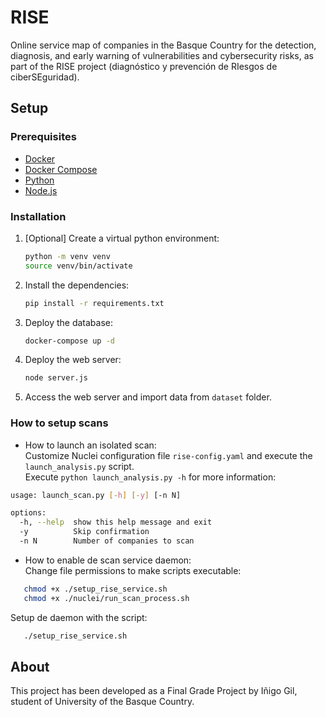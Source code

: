 # RISE
Online service map of companies in the Basque Country for the detection, diagnosis, and early warning of vulnerabilities
and cybersecurity risks, as part of the RISE project (diagnóstico y prevención de RIesgos de ciberSEguridad).
## Setup
### Prerequisites
- [Docker](https://docs.docker.com/get-docker/)
- [Docker Compose](https://docs.docker.com/compose/install/)
- [Python](https://www.python.org/downloads/)
- [Node.js](https://nodejs.org/en/download/)

### Installation
1. [Optional] Create a virtual python environment:
    ```bash
    python -m venv venv
    source venv/bin/activate
    ```
2. Install the dependencies:
    ```bash
    pip install -r requirements.txt
    ```
3. Deploy the database:
    ```bash
    docker-compose up -d
    ```
4. Deploy the web server:
    ```bash
    node server.js
   ```
5. Access the web server and import data from `dataset` folder.

### How to setup scans
- How to launch an isolated scan:  
Customize Nuclei configuration file `rise-config.yaml` and execute the `launch_analysis.py` script.  
Execute `python launch_analysis.py -h` for more information:
```bash
usage: launch_scan.py [-h] [-y] [-n N]

options:
  -h, --help  show this help message and exit
  -y          Skip confirmation
  -n N        Number of companies to scan
```

- How to enable de scan service daemon:  
Change file permissions to make scripts executable:  
```bash
   chmod +x ./setup_rise_service.sh
   chmod +x ./nuclei/run_scan_process.sh
```
Setup de daemon with the script:  
```bash
   ./setup_rise_service.sh
```
## About
This project has been developed as a Final Grade Project by Iñigo Gil, student of University of the Basque Country.